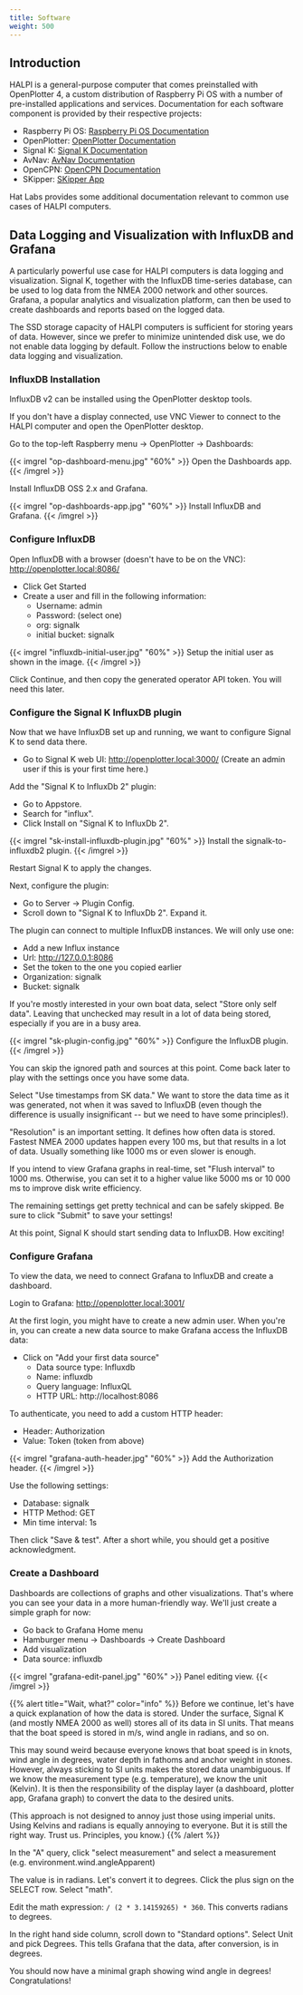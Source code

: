 ```yaml
---
title: Software
weight: 500
---
```


## Introduction

HALPI is a general-purpose computer that comes preinstalled with OpenPlotter 4, a custom distribution of Raspberry Pi OS with a number of pre-installed applications and services.
Documentation for each software component is provided by their respective projects:

- Raspberry Pi OS: [Raspberry Pi OS Documentation](https://www.raspberrypi.org/documentation/)
- OpenPlotter: [OpenPlotter Documentation](https://openplotter.readthedocs.io/)
- Signal K: [Signal K Documentation](https://signalk.org/)
- AvNav: [AvNav Documentation](https://wellenvogel.net/software/avnav/docs/beschreibung.html?lang=en)
- OpenCPN: [OpenCPN Documentation](https://opencpn.org/)
- SKipper: [SKipper App](https://www.skipperapp.net/)

Hat Labs provides some additional documentation relevant to common use cases of HALPI computers.

## Data Logging and Visualization with InfluxDB and Grafana

A particularly powerful use case for HALPI computers is data logging and visualization.
Signal K, together with the InfluxDB time-series database, can be used to log data from the NMEA 2000 network and other sources.
Grafana, a popular analytics and visualization platform, can then be used to create dashboards and reports based on the logged data.

The SSD storage capacity of HALPI computers is sufficient for storing years of data.
However, since we prefer to minimize unintended disk use, we do not enable data logging by default.
Follow the instructions below to enable data logging and visualization.

### InfluxDB Installation

InfluxDB v2 can be installed using the OpenPlotter desktop tools.

If you don't have a display connected, use VNC Viewer to connect to the HALPI computer and open the OpenPlotter desktop.

Go to the top-left Raspberry menu -> OpenPlotter -> Dashboards:

{{< imgrel "op-dashboard-menu.jpg" "60%" >}}
Open the Dashboards app.
{{< /imgrel >}}

Install InfluxDB OSS 2.x and Grafana.

{{< imgrel "op-dashboards-app.jpg" "60%" >}}
Install InfluxDB and Grafana.
{{< /imgrel >}}


### Configure InfluxDB

Open InfluxDB with a browser (doesn't have to be on the VNC): http://openplotter.local:8086/

- Click Get Started
- Create a user and fill in the following information:
    - Username: admin
    - Password: (select one)
    - org: signalk
    - initial bucket: signalk

{{< imgrel "influxdb-initial-user.jpg" "60%" >}}
Setup the initial user as shown in the image.
{{< /imgrel >}}

Click Continue, and then copy the generated operator API token. You will need this later.

### Configure the Signal K InfluxDB plugin

Now that we have InfluxDB set up and running, we want to configure Signal K to send data there.

- Go to Signal K web UI: http://openplotter.local:3000/
  (Create an admin user if this is your first time here.)

Add the "Signal K to InfluxDb 2" plugin:

- Go to Appstore.
- Search for "influx".
- Click Install on "Signal K to InfluxDb 2".

{{< imgrel "sk-install-influxdb-plugin.jpg" "60%" >}}
Install the signalk-to-influxdb2 plugin.
{{< /imgrel >}}

Restart Signal K to apply the changes.

Next, configure the plugin:

- Go to Server -> Plugin Config.
- Scroll down to "Signal K to InfluxDb 2". Expand it.

The plugin can connect to multiple InfluxDB instances. We will only use one:

- Add a new Influx instance
- Url: http://127.0.0.1:8086
- Set the token to the one you copied earlier
- Organization: signalk
- Bucket: signalk

If you're mostly interested in your own boat data, select "Store only self data".
Leaving that unchecked may result in a lot of data being stored, especially if you are in a busy area.

{{< imgrel "sk-plugin-config.jpg" "60%" >}}
Configure the InfluxDB plugin.
{{< /imgrel >}}

You can skip the ignored path and sources at this point.
Come back later to play with the settings once you have some data.

Select "Use timestamps from SK data." We want to store the data time as it was generated, not when it was saved to InfluxDB (even though the difference is usually insignificant -- but we need to have some principles!).

"Resolution" is an important setting. It defines how often data is stored.
Fastest NMEA 2000 updates happen every 100 ms, but that results in a lot of data.
Usually something like 1000 ms or even slower is enough.

If you intend to view Grafana graphs in real-time, set "Flush interval" to 1000 ms.
Otherwise, you can set it to a higher value like 5000 ms or 10&nbsp;000 ms to improve disk write efficiency.

The remaining settings get pretty technical and can be safely skipped.
Be sure to click "Submit" to save your settings!

At this point, Signal K should start sending data to InfluxDB. How exciting!

### Configure Grafana

To view the data, we need to connect Grafana to InfluxDB and create a dashboard.

Login to Grafana: http://openplotter.local:3001/

At the first login, you might have to create a new admin user.
When you're in, you can create a new data source to make Grafana access the InfluxDB data:

- Click on "Add your first data source"
  - Data source type: Influxdb
  - Name: influxdb
  - Query language: InfluxQL
  - HTTP URL: http://localhost:8086

To authenticate, you need to add a custom HTTP header:

- Header: Authorization
- Value: Token (token from above)

{{< imgrel "grafana-auth-header.jpg" "60%" >}}
Add the Authorization header.
{{< /imgrel >}}

Use the following settings:

- Database: signalk
- HTTP Method: GET
- Min time interval: 1s

Then click "Save & test".
After a short while, you should get a positive acknowledgment.

### Create a Dashboard

Dashboards are collections of graphs and other visualizations.
That's where you can see your data in a more human-friendly way.
We'll just create a simple graph for now:

- Go back to Grafana Home menu
- Hamburger menu -> Dashboards -> Create Dashboard
- Add visualization
- Data source: influxdb

{{< imgrel "grafana-edit-panel.jpg" "60%" >}}
Panel editing view.
{{< /imgrel >}}

{{% alert title="Wait, what?" color="info" %}}
Before we continue, let's have a quick explanation of how the data is stored.
Under the surface, Signal K (and mostly NMEA 2000 as well) stores all of its data in SI units.
That means that the boat speed is stored in m/s, wind angle in radians, and so on.

This may sound weird because everyone knows that boat speed is in knots, wind angle in degrees, water depth in fathoms and anchor weight in stones.
However, always sticking to SI units makes the stored data unambiguous.
If we know the measurement type (e.g. temperature), we know the unit (Kelvin).
It is then the responsibility of the display layer (a dashboard, plotter app, Grafana graph) to convert the data to the desired units.

(This approach is not designed to annoy just those using imperial units. Using Kelvins and radians is equally annoying to everyone. But it is still the right way. Trust us. Principles, you know.)
{{% /alert %}}

In the "A" query, click "select measurement" and select a measurement (e.g. environment.wind.angleApparent)

The value is in radians. Let's convert it to degrees. Click the plus sign on the SELECT row. Select "math".

Edit the math expression: `/ (2 * 3.14159265) * 360`. This converts radians to degrees.

In the right hand side column, scroll down to "Standard options".
Select Unit and pick Degrees. This tells Grafana that the data, after conversion, is in degrees.

You should now have a minimal graph showing wind angle in degrees! Congratulations!
